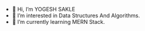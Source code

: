 - 👋 Hi, I’m YOGESH SAKLE
- 👀 I’m interested in Data Structures And Algorithms. 
- 🌱 I’m currently learning MERN Stack.


<!---
y0gesh02/y0gesh02 is a ✨ special ✨ repository because its `README.md` (this file) appears on your GitHub profile.
You can click the Preview link to take a look at your changes.
--->
